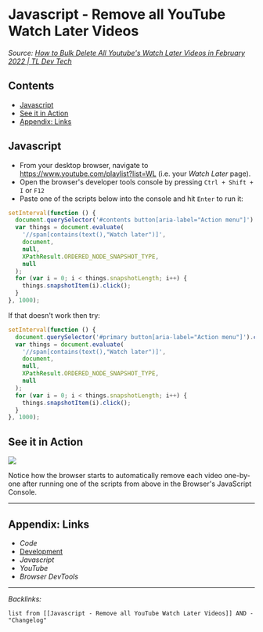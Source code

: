 # Javascript - Remove all YouTube Watch Later Videos

*Source: [How to Bulk Delete All Youtube's Watch Later Videos in February 2022 | TL Dev Tech](https://www.tldevtech.com/how-to-bulk-delete-all-youtubes-watch-later-videos/)*

## Contents

* [Javascript](Javascript%20-%20Remove%20all%20YouTube%20Watch%20Later%20Videos.md#javascript)
* [See it in Action](Javascript%20-%20Remove%20all%20YouTube%20Watch%20Later%20Videos.md#see-it-in-action)
* [Appendix: Links](Javascript%20-%20Remove%20all%20YouTube%20Watch%20Later%20Videos.md#appendix-links)

## Javascript

* From your desktop browser, navigate to <https://www.youtube.com/playlist?list=WL> (i.e. your *Watch Later* page).
* Open the browser's developer tools console by pressing `Ctrl + Shift + I` or `F12`
* Paste one of the scripts below into the console and hit `Enter` to run it:

````javascript
setInterval(function () {
  document.querySelector('#contents button[aria-label="Action menu"]').click();
  var things = document.evaluate(
    '//span[contains(text(),"Watch later")]',
    document,
    null,
    XPathResult.ORDERED_NODE_SNAPSHOT_TYPE,
    null
  );
  for (var i = 0; i < things.snapshotLength; i++) {
    things.snapshotItem(i).click();
  }
}, 1000);
````

If that doesn't work then try:

````javascript
setInterval(function () {
  document.querySelector('#primary button[aria-label="Action menu"]').click();
  var things = document.evaluate(
    '//span[contains(text(),"Watch later")]',
    document,
    null,
    XPathResult.ORDERED_NODE_SNAPSHOT_TYPE,
    null
  );
  for (var i = 0; i < things.snapshotLength; i++) {
    things.snapshotItem(i).click();
  }
}, 1000);
````

## See it in Action

![](https://i.imgur.com/6gPLire.gif)

Notice how the browser starts to automatically remove each video one-by-one after running one of the scripts from above in the Browser's JavaScript Console.

---

## Appendix: Links

* *Code*
* [Development](../../MOCs/Development.md)
* *Javascript*
* *YouTube*
* *Browser DevTools*

---

*Backlinks:*

````dataview
list from [[Javascript - Remove all YouTube Watch Later Videos]] AND -"Changelog"
````
